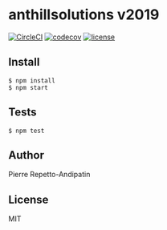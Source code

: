 # anthillsolutions v2019

[![CircleCI](https://circleci.com/gh/anthillsolutions/anthill-v2019.svg?style=svg)](https://circleci.com/gh/Pierre-RA/sportify-back)
[![codecov](https://codecov.io/gh/anthillsolutions/anthill-v2019/branch/master/graph/badge.svg)](https://codecov.io/gh/anthillsolutions/anthill-v2019)
[![license](https://img.shields.io/github/license/anthillsolutions/anthill-v2019.svg)](https://github.com/anthillsolutions/anthill-v2019/blob/master/LICENSE)

## Install

```
$ npm install
$ npm start
```

## Tests

```
$ npm test
```

## Author

Pierre Repetto-Andipatin

## License

MIT